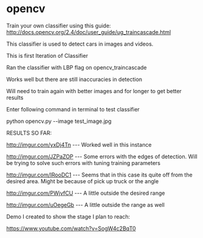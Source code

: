 # opencv

Train your own classifier using this guide:
http://docs.opencv.org/2.4/doc/user_guide/ug_traincascade.html

This classifier is used to detect cars in images and videos. 

This is first Iteration of Classifier 

Ran the classifier with LBP flag on opencv_traincascade 

Works well but there are still inaccuracies in detection 

Will need to train again with better images and for longer to get better results 

Enter following command in terminal to test classifier

python opencv.py --image test_image.jpg


RESULTS SO FAR:

http://imgur.com/yxDj4Tn --- Worked well in this instance

http://imgur.com/JZPaZOP --- Some errors with the edges of detection. Will be trying to solve such errors with tuning training parameters

http://imgur.com/IRooDC1 --- Seems that in this case its quite off from the desired area. Might be because of pick up truck or the angle
 
http://imgur.com/PWjvfCU --- A little outside the desired range 

http://imgur.com/uOegeGb --- A little outside the range as well 


Demo I created to show the stage I plan to reach:

https://www.youtube.com/watch?v=SogW4c2BqT0

